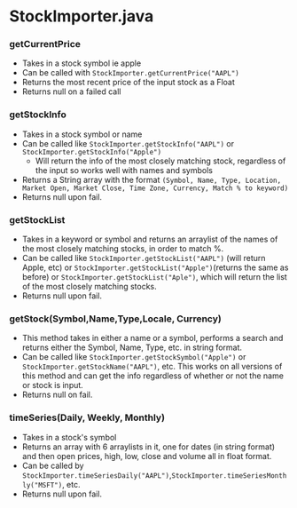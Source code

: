 # StockImporter.java

### getCurrentPrice
- Takes in a stock symbol ie apple
- Can be called with `StockImporter.getCurrentPrice("AAPL")`
- Returns the most recent price of the input stock as a Float
- Returns null on a failed call
### getStockInfo
- Takes in a stock symbol or name
- Can be called like `StockImporter.getStockInfo("AAPL")` or `StockImporter.getStockInfo("Apple")`
    - Will return the info of the most closely matching stock, regardless of the input so works well with names and symbols
- Returns a String array with the format `(Symbol, Name, Type, Location, Market Open, Market Close, Time Zone, Currency, Match % to keyword)`
- Returns null upon fail.
### getStockList
- Takes in a keyword or symbol and returns an arraylist of the names of the most closely matching stocks, in order to match %.
- Can be called like `StockImporter.getStockList("AAPL")` (will return Apple, etc) or `StockImporter.getStockList("Apple")`(returns the same as before) or `StockImporter.getStockList("Aple")`, which will return the list of the most closely matching stocks.
- Returns null upon fail.
### getStock(Symbol,Name,Type,Locale, Currency)
- This method takes in either a name or a symbol, performs a search and returns either the Symbol, Name, Type, etc. in string format.
- Can be called like `StockImporter.getStockSymbol("Apple")` or `StockImporter.getStockName("AAPL")`, etc. This works on all versions of this method and can get the info regardless of whether or not the name or stock is input.
- Returns null on fail.
### timeSeries(Daily, Weekly, Monthly)
- Takes in a stock's symbol
- Returns an array with 6 arraylists in it, one for dates (in string format) and then open prices, high, low, close and volume all in float format.
- Can be called by `StockImporter.timeSeriesDaily("AAPL")`,`StockImporter.timeSeriesMonthly("MSFT")`, etc.
- Returns null upon fail. 
